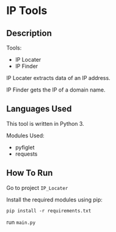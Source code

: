 # IP Tools

## Description
Tools:
- IP Locater
- IP Finder

IP Locater extracts data of an IP address.

IP Finder gets the IP of a domain name.

## Languages Used
This tool is written in Python 3.

Modules Used:
- pyfiglet
- requests

## How To Run

Go to project `IP_Locater`

Install the required modules using pip:

`pip install -r requirements.txt`

run `main.py`

